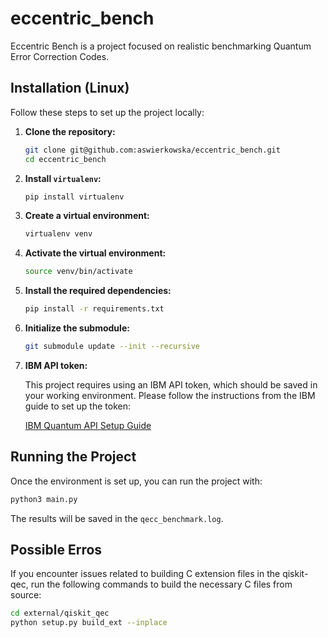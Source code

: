 # eccentric_bench

Eccentric Bench is a project focused on realistic benchmarking Quantum Error Correction Codes.

## Installation (Linux)

Follow these steps to set up the project locally:

1. **Clone the repository:**

    ```bash
    git clone git@github.com:aswierkowska/eccentric_bench.git
    cd eccentric_bench
    ```

2. **Install `virtualenv`:**

    ```bash
    pip install virtualenv
    ```

3. **Create a virtual environment:**

    ```bash
    virtualenv venv
    ```

4. **Activate the virtual environment:**

    ```bash
    source venv/bin/activate
    ```

5. **Install the required dependencies:**

    ```bash
    pip install -r requirements.txt
    ```

6. **Initialize the submodule:**

    ```bash
    git submodule update --init --recursive
    ```

7. **IBM API token:**

    This project requires using an IBM API token, which should be saved in your working environment. Please follow the instructions from the IBM guide to set up the token:

    [IBM Quantum API Setup Guide](https://docs.quantum.ibm.com/guides/setup-channel)

## Running the Project

Once the environment is set up, you can run the project with:

```bash
python3 main.py
```

The results will be saved in the `qecc_benchmark.log`.

## Possible Erros

If you encounter issues related to building C extension files in the qiskit-qec, run the following commands to build the necessary C files from source:

```bash
cd external/qiskit_qec
python setup.py build_ext --inplace
```